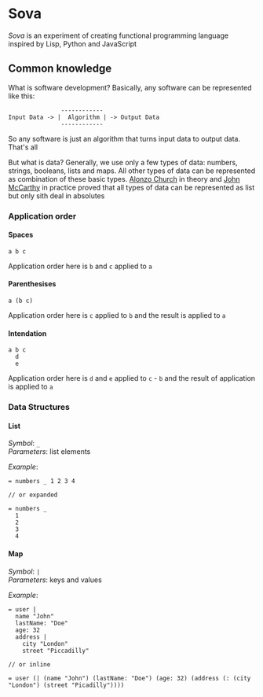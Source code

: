 # Sova

<i>Sova</i> is an experiment of creating functional programming language inspired by Lisp, Python and JavaScript

## Common knowledge

What is software development? Basically, any software can be represented like this:
```
               ------------
Input Data -> |  Algorithm | -> Output Data
               ------------
```
So any software is just an algorithm that turns input data to output data. That's all

But what is data? Generally, we use only a few types of data: numbers, strings, booleans, lists and maps. All other types of data can be represented as combination of these basic types. [Alonzo Church](https://en.wikipedia.org/wiki/Alonzo_Church) in theory and <a href="https://en.wikipedia.org/wiki/John_McCarthy_(computer_scientist)">John McCarthy</a> in practice proved that all types of data can be represented as list but only sith deal in absolutes

### Application order

#### Spaces
```
a b c
```
Application order here is `b` and `c` applied to `a`

#### Parenthesises
```
a (b c)
```
Application order here is `c` applied to `b` and the result is applied to `a`

#### Intendation
```
a b c
  d
  e
```
Application order here is `d` and `e` applied to `c` - `b` and the result of application is applied to `a`

### Data Structures

#### List

_Symbol_: `_` </br>
_Parameters_: list elements

_Example_:
```
= numbers _ 1 2 3 4

// or expanded

= numbers _
  1
  2
  3
  4
```

#### Map
_Symbol_: `|` </br>
_Parameters_: keys and values

_Example_:
```
= user |
  name "John"
  lastName: "Doe"
  age: 32
  address |
    city "London"
    street "Piccadilly"
    
// or inline

= user (| (name "John") (lastName: "Doe") (age: 32) (address (: (city "London") (street "Picadilly"))))
```
